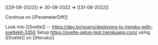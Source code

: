 [[29-08-2022]] $\Leftarrow$ 30-08-2022 $\Rightarrow$ [[31-08-2022]]

Continue on [[ParameterDiff]]

Look into [[Svelte]] -- https://dev.to/nostro/deploying-to-heroku-with-sveltekit-3350
Setup https://svelte-setup-test.herokuapp.com/ using [[Svelte]] on [[Heruko]]